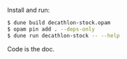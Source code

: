 Install and run:

```sh
$ dune build decathlon-stock.opam
$ opam pin add . --deps-only
$ dune run decathlon-stock -- --help
```

Code is the doc.
